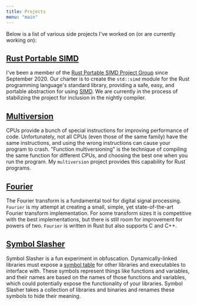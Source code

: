```yaml
---
title: Projects
menu: "main"
---
```


Below is a list of various side projects I've worked on (or are currently working on):

[Rust Portable SIMD](https://github.com/rust-lang/stdsimd)
----------------------------------------------------------
I've been a member of the [Rust Portable SIMD Project Group](https://blog.rust-lang.org/inside-rust/2020/09/29/Portable-SIMD-PG.html) since September 2020.
Our charter is to create the `std::simd` module for the Rust programming language's standard library, providing a safe, easy, and portable abstraction for using [SIMD](https://en.wikipedia.org/wiki/SIMD).
We are currently in the process of stabilizing the project for inclusion in the nightly compiler.

[Multiversion](https://crates.io/crates/multiversion)
-----------------------------------------------------
CPUs provide a bunch of special instructions for improving performance of code.
Unfortunately, not all CPUs (even those of the same family) have the same instructions, and using the wrong instructions can cause your program to crash.
"Function multiversioning" is the technique of compiling the same function for different CPUs, and choosing the best one when you run the program.
My `multiversion` project provides this capability for Rust programs.

[Fourier](https://crates.io/crates/fourier)
-------------------------------------------
The Fourier transform is a fundamental tool for digital signal processing.
`Fourier` is my attempt at creating a small, simple, yet state-of-the-art Fourier transform implementation.
For some transform sizes it is competitive with the best implementations, but there is still room for improvement for powers of two.
`Fourier` is written in Rust but also supports C and C++.

[Symbol Slasher](https://github.com/calebzulawski/symbol-slasher)
-----------------------------------------------------------------
Symbol Slasher is a fun experiment in obfuscation.
Dynamically-linked libraries must expose a [symbol table](https://en.wikipedia.org/wiki/Symbol_table) for other libraries and executables to interface with.
These symbols represent things like functions and variables, and their names are based on the names of those functions and variables, which could potentially expose the functionality of your libraries.
Symbol Slasher takes a collection of libraries and binaries and renames these symbols to hide their meaning.
